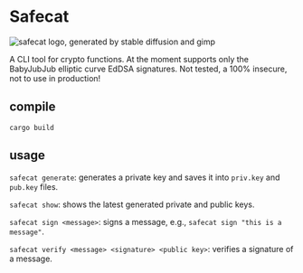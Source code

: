 # Safecat
![safecat logo, generated by stable diffusion and gimp](https://neiman.co.il/images/safecat.png)

A CLI tool for crypto functions. At the moment supports only the BabyJubJub elliptic curve EdDSA signatures. Not tested, a 100% insecure, not to use in production!

## compile
`cargo build`

## usage
`safecat generate`: generates a private key and saves it into `priv.key` and `pub.key` files.

`safecat show`: shows the latest generated private and public keys.

`safecat sign <message>`: signs a message, e.g., `safecat sign "this is a message"`.

`safecat verify <message> <signature> <public key>`: verifies a signature of a message.
